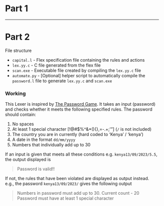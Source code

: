 # Part 1

---

# Part 2

File structure

- `capital.l` - Flex specification file containing the rules and actions
- `lex.yy.c` - C file generated from the flex file
- `scan.exe` -  Executable file created by compiling the `lex.yy.c` file
- `automate.py` - [Optional] helper script to automatically compile the `password.l`  file to generate `lex.yy.c` and `scan.exe`

### Working

This Lexer is inspired by [The Password Game](https://neal.fun/password-game/). It takes an input (password) and checks whether it meets the following specified rules. The password should contain:

1. No spaces
2. At least 1 special character [!@#$%^&*(){},=-.+;'”] (`/` is not included)
3.  The country you are in currently (hard coded to ‘Kenya’ / ‘kenya’)
4. A date in the format `dd/mm/yyyy`
5. Numbers that individually add up to 30

If an input is given that meets all these conditions e.g. `kenya13/09/2023/5.5`, the output displayed is

> Password is valid!!

If not, the rules that have been violated are displayed as output instead. e.g., the password `kenya13/09/2023/` gives the following output

> Numbers in password must add up to 30. Current count - 20 <br>
> Password must have at least 1 special character

